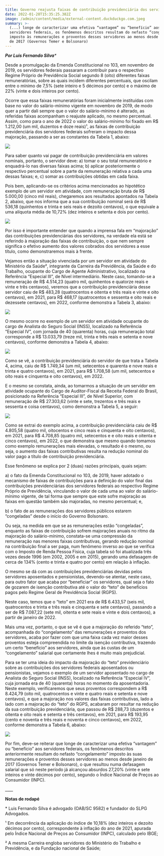 ```yaml
---
title: Governo reajusta faixas de contribuição previdenciária dos servidores federais
date: 2022-01-28T15:35:25.382Z
image: /admin/content/media/external-content.duckduckgo.com.jpeg
summary: >-
  (...) longe de caracterizar uma efetiva “vantagem” ou “benefício” aos
  servidores federais, os fenômenos descritos resultam do nefasto “congelamento”
  imposto às remunerações e proventos desses servidores ao menos desde janeiro
  de 2017 (Governos Temer e Bolsonaro)
---
```

_**Por Luis Fernando Silva***_

Desde a promulgação da Emenda Constitucional no 103, em novembro de 2019, os servidores federais passaram a contribuir para o respectivo Regime Próprio de Previdência Social segundo 8 (oito) diferentes faixas remuneratórias, sobre as quais incidem diferentes percentuais, que oscilam entre o mínimo de 7,5% (sete inteiro e 5 décimos por cento) e o máximo de 22% (vinte e dois inteiros por cento).

Ocorre que essa faixas remuneratórias foram inicialmente instituídas com base no valor do salário-mínimo vigente em novembro de 2019, de modo quer a partir dali sempre que o valor do salário-mínimo é alterado, as referidas faixas acompanham o reajuste aplicado, no mesmo percentual. Assim, como para o ano de 2022 o valor do salário-mínimo foi fixado em R$ 1.212,00 (um mil, duzentos e doze reais)¹, as faixas de contribuição previdenciária dos servidores federais sofreram o impacto dessa majoração, passando a ser as constantes da Tabela 1, abaixo:

![](/admin/content/media/1.png)

Para saber quanto vai pagar de contribuição previdenciária em valores nominais, portanto, o servidor deve: a) tomar o seu total remuneratório e enquadrá-lo nas diversas faixas acima; b) aplicar posteriormente o respectivo percentual sobre a parte da remuneração relativa a cada uma dessas faixas; e, c) somar as contribuições obtidas em cada faixa.

Pois bem, aplicando-se os critérios acima mencionados ao hipotético exemplo de um servidor em atividade, com remuneração bruta de R$ 5.000,00 (cinco mil reais), chegaremos aos resultados apontados na Tabela 2, abaixo, que nos informa que a sua contribuição nominal será de R$ 536,18 (quinhentos e trinta e seis reais e dezoito centavos), o que equivale a uma alíquota média de 10,72% (dez inteiros e setenta e dois por cento).

![](/admin/content/media/2.png)

Por isso é importante entender que quando a imprensa fala em “majoração” das contribuições previdenciárias dos servidores, na verdade ela está se referindo à majoração das faixas de contribuição, o que nem sempre significa o efetivo aumento dos valores cobrados dos servidores a esse título, como demonstraremos mais à frente.

Vejamos então a situação vivenciada por um servidor em atividade do Ministério da Saúde², integrante da Carreira da Previdência, da Saúde e do Trabalho, ocupante do Cargo de Agente Administrativo, localizado na Referência “Especial III”, de Nível intermediário. Neste caso, tomando-se a remuneração de R$ 4.514,23 (quatro mil, quinhentos e quatorze reais e vinte e três centavos), veremos que a contribuição previdenciária desse servidor caiu de R$ 483,28 (quatrocentos e oitenta e três reais e vinte e oito centavos), em 2021, para R$ 468,17 (quatrocentos e sessenta e oito reais e dezessete centavos), em 2022, conforme demonstra a Tabela 3, abaixo:

![](/admin/content/media/3.png)

O mesmo ocorre no exemplo de um servidor em atividade ocupante do cargo de Analista do Seguro Social (INSS), localizado na Referência “Especial IV”, com jornada de 40 (quarenta) horas, cuja remuneração total corresponde a R$ 13.033,79 (treze mil, trinta e três reais e setenta e nove centavos), conforme demonstra a Tabela 4, abaixo:

![](/admin/content/media/4.png)

Como se vê, a contribuição previdenciária do servidor de que trata a Tabela 4, acima, caiu de R$ 1.749,34 (um mil, setecentos e quarenta e nove reais e trinta e quatro centavos), em 2021, para R$ 1.708,58 (um mil, setecentos e oito reais e cinquenta e oito centavos), em 2022.

E o mesmo se constata, ainda, ao tomarmos a situação de um servidor em atividade ocupante do Cargo de Auditor-Fiscal da Receita Federal do Brasil, posicionado na Referência “Especial III”, de Nível Superior, com remuneração de R$ 27.303,62 (vinte e sete, trezentos e três reais e sessenta e coisa centavos), como demonstra a Tabela 5, a seguir:

![](/admin/content/media/5.png)

Como se extrai do exemplo acima, a contribuição previdenciária caiu de R$ 4.805,58 (quatro mil, oitocentos e cinco reais e cinquenta e oito centavos), em 2021, para R$ 4.708,85 (quatro mil, setecentos e e oito reais e oitenta e cinco centavos), em 2022, o que demonstra que mesmo quando tomamos como exemplo remunerações mais elevadas, o resultado é o mesmo, ou seja, o aumento das faixas contributivas resulta na redução nominal do valor pago a título de contribuição previdenciária.

Esse fenômeno se explica por 2 (duas) razões principais, quais sejam:

a) o fato da Emenda Constitucional no 103, de 2019, haver adotado o mecanismo de faixas de contribuições para a definição do valor final das contribuições previdenciárias dos servidores federais ao respectivo Regime Próprio de Previdência, vinculando o valor de cada uma ao valor do salário-mínimo vigente, de tal forma que sempre que este sofre majoração as faixas em questão também são majoradas, no mesmo percentual; e,

b) o fato de as remunerações dos servidores públicos estarem “congeladas” desde o início do Governo Bolsonaro.

Ou seja, na medida em que se as remunerações estão “congeladas”, enquanto as faixas de contribuição sofrem majorações anuais no ritmo da majoração do salário-mínimo, constata-se uma compressão da remuneração nas menores faixas contributivas, gerando redução nominal na contribuição final a ser paga, num fenômeno inverso ao que se verifica com o Imposto de Renda Pessoa Física, cuja tabela só foi atualizada três vezes desde 1996 (em 2002, 2005 e em 2015), gerando uma defasagem de cerca de 134% (cento e trinta e quatro por cento) em relação à inflação.

O mesmo se dá com as contribuições previdenciárias devidas pelos servidores aposentados e pensionistas, devendo-se atentar, neste caso, para outro fator que acaba por “beneficiar” os servidores, qual seja o fato de gozarem de isenção contributiva até o valor do “teto” de benefícios pagos pelo Regime Geral de Previdência Social (RGPS).

Neste caso, temos que o “teto” em 2021 era de R$ 6.433,57 (seis mil, quatrocentos e trinta e três reais e cinquenta e sete centavos), passando a ser de R$ 7.087,22 (sete mil, oitenta e sete reais e vinte e dois centavos), a partir de janeiro de 2022.

Mais uma vez, portanto, o que se vê é que a majoração do referido “teto”, acompanhada do “congelamento” das remunerações e proventos dos servidores, acaba por fazer com que uma faixa cada vez maior desses proventos esteja compreendida no limite da isenção contributiva, trazendo um certo “benefício” aos servidores, ainda que às custas de um “congelamento” salarial que certamente lhes é muito mais prejudicial.

Para se ter uma ideia do impacto da majoração do “teto” previdenciário sobre as contribuições dos servidores federais aposentados ou pensionistas, vejamos o exemplo de um servidor aposentado no cargo de Analista do Seguro Social (INSS), localizado na Referência “Especial IV”, cuja jornada era de 40 (quarenta) horas no momento da aposentadoria. Neste exemplo, verificaremos que seus proventos correspondem a R$ 8.424,79 (oito mil, quatrocentos e vinte e quatro reais e setenta e nove centavos), e que a majoração nos valores das faixas contributivas, lado a lado com a majoração do “teto” do RGPS, acabaram por resultar na redução da sua contribuição previdenciária, que passou de R$ 288,73 (duzentos e oitenta e oito reais e setenta e três centavos), em 2021, para R$ 193,95 (cento e noventa e três reais e noventa e cinco centavos), em 2022, conforme demonstra a Tabela 6, abaixo:

![](/admin/content/media/6.png)

Por fim, deve-se reiterar que longe de caracterizar uma efetiva “vantagem” ou “benefício” aos servidores federais, os fenômenos descritos anteriormente resultam do nefasto “congelamento” imposto às suas remunerações e proventos desses servidores ao menos desde janeiro de 2017 (Governos Temer e Bolsonaro), o que resultou numa defasagem salarial que só neste período já alcançou absurdos 27,20% (vinte e sete inteiros e vinte décimos por cento), segundo o Índice Nacional de Preços ao Consumidor (INPC).

\_\_\_\_

**Notas de rodapé**

\* Luis Fernando Silva é advogado (OAB/SC 9582) e fundador do SLPG Advogados.

¹ Em decorrência da aplicação do índice de 10,18% (dez inteiros e dezoito décimos por cento), correspondente à inflação do ano de 2021, apurada pelo Índice Nacional de Preços ao Consumidor (INPC), calculado pelo IBGE;

² A mesma Carreira engloba servidores do Ministério do Trabalho e Previdência, e da Fundação nacional de Saúde;
